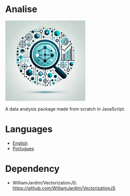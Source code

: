 # Analise
![Logo do projeto](./imagens/icon256x256.png)

A data analysis package made from scratch in JavaScript.

# Languages
- [English](./READMES/README-en.md)
- [Portugues](./READMES/README-pt.md)

# Dependency
  - WilliamJardim/VectorizationJS: https://github.com/WilliamJardim/VectorizationJS